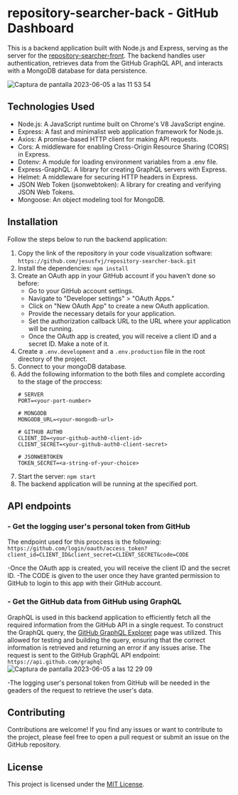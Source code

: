 # repository-searcher-back - GitHub Dashboard

This is a backend application built with Node.js and Express, serving as the server for the [repository-searcher-front](https://github.com/jesusfvj/repository-searcher-front.git). The backend handles user authentication, retrieves data from the GitHub GraphQL API, and interacts with a MongoDB database for data persistence.

![Captura de pantalla 2023-06-05 a las 11 53 54](https://github.com/jesusfvj/repository-searcher-back/assets/119491399/33572be7-5dee-4dcb-92d2-7922e9b43d00)

## Technologies Used

- Node.js: A JavaScript runtime built on Chrome's V8 JavaScript engine.
- Express: A fast and minimalist web application framework for Node.js.
- Axios: A promise-based HTTP client for making API requests.
- Cors: A middleware for enabling Cross-Origin Resource Sharing (CORS) in Express.
- Dotenv: A module for loading environment variables from a .env file.
- Express-GraphQL: A library for creating GraphQL servers with Express.
- Helmet: A middleware for securing HTTP headers in Express.
- JSON Web Token (jsonwebtoken): A library for creating and verifying JSON Web Tokens.
- Mongoose: An object modeling tool for MongoDB.

## Installation

Follow the steps below to run the backend application:

1. Copy the link of the repository in your code visualization software: `https://github.com/jesusfvj/repository-searcher-back.git`
2. Install the dependencies: `npm install`
3. Create an OAuth app in your GitHub account if you haven't done so before:
   - Go to your GitHub account settings.
   - Navigate to "Developer settings" > "OAuth Apps."
   - Click on "New OAuth App" to create a new OAuth application.
   - Provide the necessary details for your application.
   - Set the authorization callback URL to the URL where your application will be running.
   - Once the OAuth app is created, you will receive a client ID and a secret ID. Make a note of it.
4. Create a `.env.development` and a `.env.production` file in the root directory of the project.
5. Connect to your mongoDB database.
6. Add the following information to the both files and complete according to the stage of the proccess:
   ```
   # SERVER
   PORT=<your-port-number>

   # MONGODB
   MONGODB_URL=<your-mongodb-url>

   # GITHUB AUTH0
   CLIENT_ID=<your-github-auth0-client-id>
   CLIENT_SECRET=<your-github-auth0-client-secret>

   # JSONWEBTOKEN
   TOKEN_SECRET=<a-string-of-your-choice>
   ```
6. Start the server: `npm start`
7. The backend application will be running at the specified port.

## API endpoints

### - Get the logging user's personal token from GitHub

The endpoint used for this proccess is the following:
```https://github.com/login/oauth/access_token?client_id=CLIENT_ID&client_secret=CLIENT_SECRET&code=CODE```

-Once the OAuth app is created, you will receive the client ID and the secret ID.
-The CODE is given to the user once they have granted permission to GitHub to login to this app with their GitHub account.

### - Get the GitHub data from GitHub using GraphQL

GraphQL is used in this backend application to efficiently fetch all the required information from the GitHub API in a single request. To construct the GraphQL query, the [GitHub GraphQL Explorer](https://docs.github.com/graphql/overview/explorer) page was utilized. This allowed for testing and building the query, ensuring that the correct information is retrieved and returning an error if any issues arise.
The request is sent to the GitHub GraphQL API endpoint: ```https://api.github.com/graphql```
![Captura de pantalla 2023-06-05 a las 12 29 09](https://github.com/jesusfvj/repository-searcher-back/assets/119491399/99805201-2e92-42ae-b7cf-8c49e50dd646)

-The logging user's personal token from GitHub will be needed in the geaders of the request to retrieve the user's data.

## Contributing

Contributions are welcome! If you find any issues or want to contribute to the project, please feel free to open a pull request or submit an issue on the GitHub repository.

## License

This project is licensed under the [MIT License](link-to-license-file).
